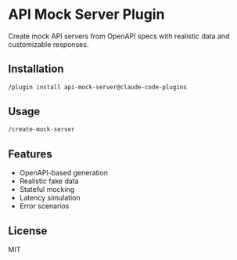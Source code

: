 # API Mock Server Plugin

Create mock API servers from OpenAPI specs with realistic data and customizable responses.

## Installation

```bash
/plugin install api-mock-server@claude-code-plugins
```

## Usage

```bash
/create-mock-server
```

## Features

- OpenAPI-based generation
- Realistic fake data
- Stateful mocking
- Latency simulation
- Error scenarios

## License

MIT
